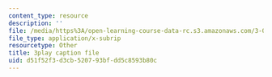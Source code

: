 ```yaml
---
content_type: resource
description: ''
file: /media/https%3A/open-learning-course-data-rc.s3.amazonaws.com/3-054-cellular-solids-structure-properties-and-applications-spring-2015/d51f52f3d3cb520793bfdd5c8593b80c_yDr8Df35C64.vtt
file_type: application/x-subrip
resourcetype: Other
title: 3play caption file
uid: d51f52f3-d3cb-5207-93bf-dd5c8593b80c
---
```


